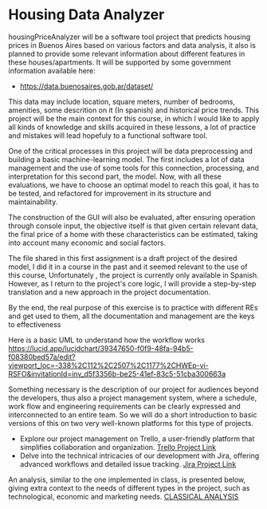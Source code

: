 # Housing Data Analyzer

housingPriceAnalyzer will be a software tool project that predicts housing prices in Buenos Aires based on various factors and data analysis, it also is planned to provide some relevant information about different features in these houses/apartments.
It will be supported by some government information available here:
  - https://data.buenosaires.gob.ar/dataset/

This data may include location, square meters, number of bedrooms, amenities, some descrition on it (In spanish) and historical price trends. This project will be the main context for this course, in which I would like to apply all kinds of knowledge and skills acquired in these lessons, a lot of practice and mistakes will lead hopefuly to a functional software tool. 

One of the critical processes in this project will be data preprocessing and building a basic machine-learning model. The first includes a lot of data management and the use of some tools for this connection, processing, and interpretation for this second part, the model. 
Now, with all these evaluations, we have to choose an optimal model to reach this goal, it has to be tested, and refactored for improvement in its structure and maintainability. 

The construction of the GUI will also be evaluated, after ensuring operation through console input, the objective itself is that given certain relevant data, the final price of a home with these characteristics can be estimated, taking into account many economic and social factors.

The file shared in this first assignment is a draft project of the desired model, I did it in a course in the past and it seemed relevant to the use of this course, Unfortunately , the project is currently only available in Spanish. However, as I return to the project's core logic, I will provide a step-by-step translation and a new approach in the project documentation.

By the end, the real purpose of this exercise is to practice with different REs and get used to them, all the documentation and management are the keys to effectiveness  

Here is a basic UML to understand how the workflow works https://lucid.app/lucidchart/39347650-f0f9-48fa-94b5-f08380bed57a/edit?viewport_loc=-338%2C112%2C2507%2C1177%2CHWEp-vi-RSFO&invitationId=inv_d5f3356b-be25-41ef-83c5-51cba300663a

Something necessary is the description of our project for audiences beyond the developers, thus also a project management system, where a schedule, work flow and engineering requirements can be clearly expressed and interconnected to an entire team. So we will do a short introduction to basic versions of this on two very well-known platforms for this type of projects.

- Explore our project management on Trello, a user-friendly platform that simplifies collaboration and organization. [Trello Project Link](https://trello.com/invite/b/lj3MiO0B/ATTI948f21fe228e13e96dd77e326c257a457C4328C8/housing-analyzer)
- Delve into the technical intricacies of our development with Jira, offering advanced workflows and detailed issue tracking. [Jira Project Link](https://andresgb2013.atlassian.net/jira/software/projects/HA/boards/1/timeline?shared=&atlOrigin=eyJpIjoiZDRkMjUyZDAyMDY3NDYyNDk3ZjE1OTJiZTg3ZWNlNmUiLCJwIjoiaiJ9)


An analysis, similar to the one implemented in class, is presented below, giving extra context to the needs of different types in the project, such as technological, economic and marketing needs. [CLASSICAL ANALYSIS](https://docs.google.com/document/d/1TjW7eMHre7fcakGfLMzoMjL1hSiVWo1WmyscYrP-4xI/edit?usp=sharing)
